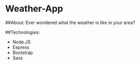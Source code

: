 # Weather-App

##About:
  Ever wondered what the weather is like in your area?

##Technologies:
  + Node.JS
  + Express
  + Bootstrap
  + Sass
 
 

